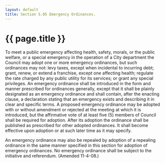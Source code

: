 ```yaml
---
layout: default 
title: Section 5.05 Emergency Ordinances.
---
```


{{ page.title }}
================

To meet a public emergency affecting health, safety, morals, or the
public welfare, or a special emergency in the operation of a City
department the Council may adopt one or more emergency ordinances, but
such ordinances may not: levy taxes, except when incidental to incurring
debt; grant, renew, or extend a franchise, except one affecting health;
regulate the rate charged by any public utility for its services; or
grant any special privileges. An emergency ordinance shall be introduced
in the form and manner prescribed for ordinances generally, except that
it shall be plainly designated as an emergency ordinance and shall
contain, after the enacting clause, a declaration stating that an
emergency exists and describing it in clear and specific terms. A
proposed emergency ordinance may be adopted with or without amendment or
rejected at the meeting at which it is introduced, but the affirmative
vote of at least five (5) members of Council shall be required for
adoption. After its adoption the ordinance shall be published as
prescribed for other adopted ordinances. It shall become effective upon
adoption or at such later time as it may specify.

An emergency ordinance may also be repealed by adoption of a repealing
ordinance in the same manner specified in this section for adoption of
emergency ordinances. No emergency ordinance shall be subject to the
initiative and referendum. (Amended 11-4-08.)
